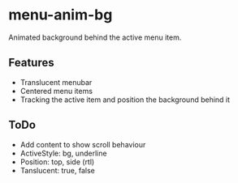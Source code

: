 # menu-anim-bg
Animated background behind the active menu item.

## Features
* Translucent menubar
* Centered menu items
* Tracking the active item and position the background behind it

## ToDo
* Add content to show scroll behaviour
* ActiveStyle: bg, underline
* Position: top, side (rtl)
* Tanslucent: true, false
